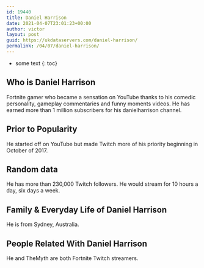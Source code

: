 ```yaml
---
id: 19440
title: Daniel Harrison
date: 2021-04-07T23:01:23+00:00
author: victor
layout: post
guid: https://ukdataservers.com/daniel-harrison/
permalink: /04/07/daniel-harrison/
---
```


* some text
{: toc}


## Who is Daniel Harrison



Fortnite gamer who became a sensation on YouTube thanks to his comedic personality, gameplay commentaries and funny moments videos. He has earned more than 1 million subscribers for his danielharrison channel. 

                
                
                
## Prior to Popularity



He started off on YouTube but made Twitch more of his priority beginning in October of 2017. 

                
                
                
## Random data



He has more than 230,000 Twitch followers. He would stream for 10 hours a day, six days a week. 

                
                
                
## Family & Everyday Life of Daniel Harrison



He is from Sydney, Australia.

                
                
                
## People Related With Daniel Harrison



He and TheMyth are both Fortnite Twitch streamers.

                
              
            
          
          
          